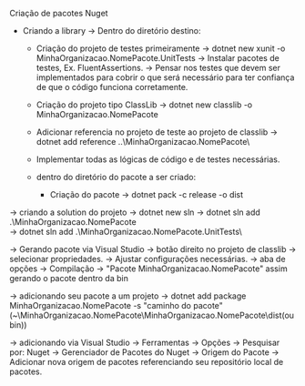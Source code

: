 Criação de pacotes Nuget

- Criando a library
-> Dentro do diretório destino:
	- Criação do projeto de testes primeiramente
		-> dotnet new xunit -o MinhaOrganizacao.NomePacote.UnitTests
		-> Instalar pacotes de testes, Ex. FluentAssertions.
		-> Pensar nos testes que devem ser implementados para cobrir o que será necessário para ter confiança de que o código funciona corretamente.
	
	- Criação do projeto tipo ClassLib
		-> dotnet new classlib -o MinhaOrganizacao.NomePacote

	- Adicionar referencia no projeto de teste ao projeto de classlib
		-> dotnet add reference ..\MinhaOrganizacao.NomePacote\

	- Implementar todas as lógicas de código e de testes necessárias.

	- dentro do diretório do pacote a ser criado:
		- Criação do pacote
			-> dotnet pack -c release -o dist

-> criando a solution do projeto
	-> dotnet new sln
	-> dotnet sln add .\MinhaOrganizacao.NomePacote\
	-> dotnet sln add .\MinhaOrganizacao.NomePacote.UnitTests\	


-> Gerando pacote via Visual Studio
	-> botão direito no projeto de classlib
	-> selecionar propriedades.
	-> Ajustar configurações necessárias.
	-> aba de opções -> Compilação -> "Pacote MinhaOrganizacao.NomePacote"
		assim gerando o pacote dentro da bin

-> adicionando seu pacote a um projeto
	-> dotnet add package MinhaOrganizacao.NomePacote -s "caminho do pacote"(~\MinhaOrganizacao.NomePacote\MinhaOrganizacao.NomePacote\dist(ou bin)\)

-> adicionando via Visual Studio
	-> Ferramentas -> Opções -> Pesquisar por: Nuget -> Gerenciador de Pacotes do Nuget -> Origem do Pacote
		-> Adicionar nova origem de pacotes referenciando seu repositório local de pacotes.



